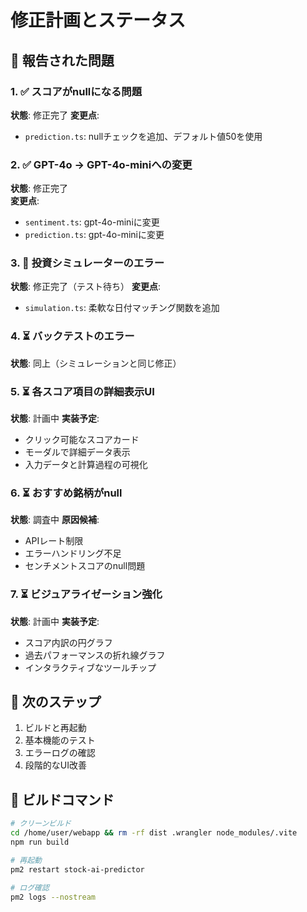 # 修正計画とステータス

## 🐛 報告された問題

### 1. ✅ スコアがnullになる問題
**状態**: 修正完了
**変更点**:
- `prediction.ts`: nullチェックを追加、デフォルト値50を使用

### 2. ✅ GPT-4o → GPT-4o-miniへの変更
**状態**: 修正完了  
**変更点**:
- `sentiment.ts`: gpt-4o-miniに変更
- `prediction.ts`: gpt-4o-miniに変更

### 3. 🔄 投資シミュレーターのエラー
**状態**: 修正完了（テスト待ち）
**変更点**:
- `simulation.ts`: 柔軟な日付マッチング関数を追加

### 4. ⏳ バックテストのエラー
**状態**: 同上（シミュレーションと同じ修正）

### 5. ⏳ 各スコア項目の詳細表示UI
**状態**: 計画中
**実装予定**:
- クリック可能なスコアカード
- モーダルで詳細データ表示
- 入力データと計算過程の可視化

### 6. ⏳ おすすめ銘柄がnull
**状態**: 調査中
**原因候補**:
- APIレート制限
- エラーハンドリング不足
- センチメントスコアのnull問題

### 7. ⏳ ビジュアライゼーション強化
**状態**: 計画中
**実装予定**:
- スコア内訳の円グラフ
- 過去パフォーマンスの折れ線グラフ
- インタラクティブなツールチップ

## 📝 次のステップ

1. ビルドと再起動
2. 基本機能のテスト
3. エラーログの確認
4. 段階的なUI改善

## 🔧 ビルドコマンド

```bash
# クリーンビルド
cd /home/user/webapp && rm -rf dist .wrangler node_modules/.vite
npm run build

# 再起動
pm2 restart stock-ai-predictor

# ログ確認
pm2 logs --nostream
```
